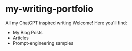 # my-writing-portfolio
All my ChatGPT inspired writing
Welcome! Here you'll find:
- My Blog Posts
- Articles
- Prompt-engineering samples
